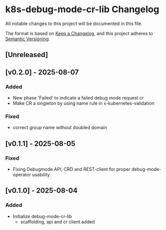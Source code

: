 # k8s-debug-mode-cr-lib Changelog
All notable changes to this project will be documented in this file.

The format is based on [Keep a Changelog](https://keepachangelog.com/en/1.0.0/),
and this project adheres to [Semantic Versioning](https://semver.org/spec/v2.0.0.html).

## [Unreleased]

## [v0.2.0] - 2025-08-07
### Added
- New phase 'Failed' to indicate a failed debug mode request cr
- Make CR a singleton by using name rule in x-kubernetes-validation
### Fixed
- correct group name without doubled domain

## [v0.1.1] - 2025-08-05
### Fixed
- Fixing Debugmode API, CRD and REST-client for proper debug-mode-operator usability.

## [v0.1.0] - 2025-08-04
### Added
- Initialize debug-mode-cr-lib
  - scaffolding, api and cr client added